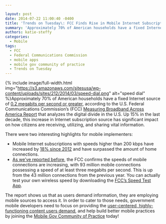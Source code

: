 ```yaml
---

layout: post
date: 2014-07-22 11:00:40 -0400
title: 'Trends on Tuesday\: FCC Finds Rise in Mobile Internet Subscriptions'
summary: 'Approximately 70% of American households have a fixed Internet source of 0.2 megabits per second or greater, according to the U.S. Federal Communications Commission&amp;#8217;s (FCC) Measuring Broadband Across America Report that analyzes the digital divide in the U.S. Up 15% in the last decade, this increase in Internet subscription source has'
authors: katie-steffy
categories:
  - Mobile
tags:
  - FCC
  - Federal Communications Commission
  - mobile apps
  - mobile gov community of practice
  - Trends on Tuesday
---
```



{% include image/full-width.html img="https://s3.amazonaws.com/sitesusa/wp-content/uploads/sites/212/2014/03/speed-dial.png" alt="speed dial" %}Approximately 70% of American households have a fixed Internet source of [0.2 megabits per second or greater](http://en.wikipedia.org/wiki/Megabit), according to the U.S. Federal Communications Commission&#8217;s (FCC) [Measuring Broadband Across America Report](https://www.fcc.gov/reports/measuring-broadband-america-2014) that analyzes the digital divide in the U.S. Up 15% in the last decade, this increase in Internet subscription source has significant impact on how citizens are receiving, utilizing, and sharing vital information.

There were two interesting highlights for mobile implementers:

  * Mobile Internet subscriptions with speeds higher than 200 kbps have increased by [18% since 2012](https://www.fcc.gov/reports/measuring-broadband-america-2014) and have surpassed the amount of home connections.
  * [As we’ve reported before](https://www.WHATEVER/2014/03/18/trends-on-tuesday-mobile-download-speeds-on-the-rise/), the FCC confirms the speeds of mobile connections are increasing, with 93 million mobile connections possessing a speed of at least three megabits per second. This is up from the 43 million connections from the previous year. You can actually test your own wireless speed by downloading the [FCC’s Speed Test App](http://apps.usa.gov/fcc-speed-test.shtml).

The report shows us that as users demand information, they are employing mobile sources to access it. In order to cater to those needs, government mobile developers need to focus on providing the [user-centered, highly-functioning content users demand](https://www.WHATEVER/resources/mobile-user-experience-guidelines-and-recommendations/), and help build better mobile practices by joining the [Mobile Gov Community of Practice](https://www.WHATEVER/communities/mobile/) today!